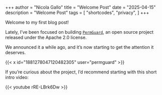 +++
author = "Nicola Gallo"
title = "Welcome Post"
date = "2025-04-15"
description = "Welcome Post"
tags = [
    "shortcodes",
    "privacy",
]
+++

Welcome to my first blog post!

Lately, I’ve been focused on building [`PermGuard`](https://github.com/permguard/permguard), an open source project released under the Apache 2.0 license.

We announced it a while ago, and it’s now starting to get the attention it deserves.
<!--more-->

{{< x id="1881278047120482305" user="permguard" >}}

If you’re curious about the project, I’d recommend starting with this short intro video:

{{< youtube rRE-LBrk6Dw >}}
